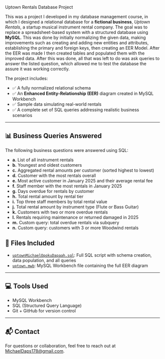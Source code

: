 Uptown Rentals Database Project


This was a project I developed in my database management course, in which I  designed a relational database for a **fictional business**, *Uptown Rentals*, a startup musical instrument rental company. The goal was to replace a spreadsheet-based system with a structured database using **MySQL**. This was done by initially normalizing the given data, making improvements such as creating and adding new entities and attributes, establishing the primary and foreign keys, then creating an EER Model. After the EER was made I then created tables and populated them with the improved data. After this was done, all that was left to do was ask queries to answer the listed question, which allowed me to test the database the assure it was working correctly.

The project includes:

- ✅ A fully normalized relational schema  
- ✅ An **Enhanced Entity-Relationship (EER)** diagram created in MySQL Workbench  
- ✅ Sample data simulating real-world rentals  
- ✅ A complete set of SQL queries addressing realistic business scenarios

---

## 📊 Business Queries Answered

The following business questions were answered using SQL:

- **a.** List of all instrument rentals  
- **b.** Youngest and oldest customers  
- **c.** Aggregated rental amounts per customer (sorted highest to lowest)  
- **d.** Customer with the most rentals overall  
- **e.** Most active customer in January 2025 and their average rental fee  
- **f.** Staff member with the most rentals in January 2025  
- **g.** Days overdue for rentals by customer  
- **h.** Total rental amount by rental tier  
- **i.** Top three staff members by total rental value  
- **j.** Total rental amount by instrument type (Flute or Bass Guitar)  
- **k.** Customers with two or more overdue rentals  
- **l.** Rentals requiring maintenance or returned damaged in 2025  
- **m.** Custom query: total overdue rentals via subquery  
- **n.** Custom query: customers with 3 or more Woodwind rentals  

## 📂 Files Included

- [`uptownMichaelOpokuDapaah.sql`](./uptownMichaelOpokuDapaah.sql): Full SQL script with schema creation, data population, and all queries  
- [`uptown.mwb`](./uptown.mwb): MySQL Workbench file containing the full EER diagram  

---

## 💻 Tools Used

- MySQL Workbench  
- SQL (Structured Query Language)  
- Git + GitHub for version control

---

## 📬 Contact

For questions or collaboration, feel free to reach out at [MichaelDaps178@gmail.com](mailto:MichaelDaps178@gmail.com).


